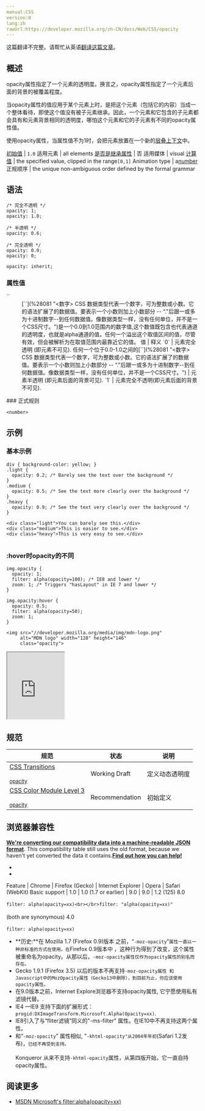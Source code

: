 ```yaml
---
manual:CSS
version:0
lang:zh
rawUrl:https://developer.mozilla.org/zh-CN/docs/Web/CSS/opacity
---
```




这篇翻译不完整。请帮忙从英语[翻译这篇文章](%31312 "")。





## 概述<a name="Summary"></a>


opacity属性指定了一个元素的透明度。换言之，opacity属性指定了一个元素后面的背景的被覆盖程度。



当opacity属性的值应用于某个元素上时，是把这个元素（包括它的内容）当成一个整体看待，即使这个值没有被子元素继承。因此，一个元素和它包含的子元素都会具有和元素背景相同的透明度，哪怕这个元素和它的子元素有不同的opacity属性值。



使用opacity属性，当属性值不为1时，会把元素放置在一个新的[层叠上下文](%28310 "")中。


[初始值](%28302 "") | `1.0` 
适用元素 | all elements 
[是否是继承属性](%28299 "") | 否 
适用媒体 | visual 
[计算值](%28304 "") | the specified value, clipped in the range`[0,1]` 
Animation type | a[number](%29955 "Values of the <number> CSS data type are interpolated as real, floating-point, numbers.") 
正规顺序 | the unique non-ambiguous order defined by the formal grammar 


## 语法<a name="Syntax"></a>

```
/* 完全不透明 */
opacity: 1;
opacity: 1.0;

/* 半透明 */
opacity: 0.6;

/* 完全透明 */
opacity: 0.0;
opacity: 0;

opacity: inherit;
```

### 属性值<a name="Values"></a>
<dl><dt id=''>`<number>`</dt><dd>[`<number>`](%28081 "<数字> CSS 数据类型代表一个数字，可为整数或小数。它的语法扩展了<integer>的数据值。要表示一个小数则加上小数部分 -- “."后跟一或多为十进制数字--到任何<integer>数据值。像<integer>数据类型一样，<number>没有任何单位，并不是一个CSS尺寸。")是一个0.0到1.0范围内的数字值,这个数值既包含也代表通道的透明度，也就是alpha通道的值。任何一个溢出这个取值区间的值，尽管有效，但会被解析为在取值范围内最靠近它的值。
值 | 释义 
`0` | 元素完全透明 (即元素不可见). 
任何一个位于0.0-1.0之间的[`<number>`](%28081 "<数字> CSS 数据类型代表一个数字，可为整数或小数。它的语法扩展了<integer>的数据值。要表示一个小数则加上小数部分 -- “."后跟一或多为十进制数字--到任何<integer>数据值。像<integer>数据类型一样，<number>没有任何单位，并不是一个CSS尺寸。") | 元素半透明 (即元素后面的背景可见). 
`1` | 元素完全不透明(即元素后面的背景不可见). 

</dd></dl>
### 正式规则<a name="正式规则"></a>

```
<number>
```

## 示例<a name="示例"></a>

### 基本示例<a name="基本示例"></a>

```
div { background-color: yellow; }
.light {
  opacity: 0.2; /* Barely see the text over the background */
}
.medium {
  opacity: 0.5; /* See the text more clearly over the background */
}
.heavy {
  opacity: 0.9; /* See the text very clearly over the background */
}
```

```
<div class="light">You can barely see this.</div>
<div class="medium">This is easier to see.</div>
<div class="heavy">This is very easy to see.</div>
```

```

```

### :hover时opacity的不同<a name="hover时opacity的不同"></a>

```
img.opacity {
  opacity: 1;
  filter: alpha(opacity=100); /* IE8 and lower */
  zoom: 1; /* Triggers "hasLayout" in IE 7 and lower */
}
 
img.opacity:hover {
  opacity: 0.5;
  filter: alpha(opacity=50);
  zoom: 1;
}
```

```
<img src="//developer.mozilla.org/media/img/mdn-logo.png"
     alt="MDN logo" width="128" height="146"
     class="opacity">
```


<iframe src='https://mdn.mozillademos.org/zh-CN/docs/Web/CSS/opacity$samples/Different_opacity_with_hover?revision=1161996' width='150' height='175'></iframe>


## 规范<a name="Specifications"></a>

规范 | 状态 | 说明 
 ---  |  ---  |  ---  | 
[CSS Transitions<br></br><small>opacity</small>](%29205 "") | Working Draft | 定义动态透明度 
[CSS Color Module Level 3<br></br><small>opacity</small>](%31313 "") | Recommendation | 初始定义 


## 浏览器兼容性<a name="Browser_compatibility"></a>


**[We&#39;re converting our compatibility data into a machine-readable JSON format](%3344 "")**. This compatibility table still uses the old format, because we haven&#39;t yet converted the data it contains.**[Find out how you can help!](%3392 "")**


* 
* 

Feature | Chrome | Firefox (Gecko) | Internet Explorer | Opera | Safari (WebKit) 
Basic support | 1.0 | 1.0 (1.7 or earlier) | 9.0 | 9.0 | 1.2 (125) 
8.0<br></br>`filter: alpha(opacity=xx)<br></br>filter: "alpha(opacity=xx)"`<br></br>(both are synonymous) 
4.0<br></br>`filter: alpha(opacity=xx)` 





* **历史:**在 Mozilla 1.7 (Firefox 0.9)版本 之前，“`-moz-opacity`”`属性一直以一种非标准的方式在使用。在`Firefox 0.9版本中 ，这种行为得到了改变，这个属性被重命名为opacity。从那以后，`-moz-opacity属性仅作为opacity属性的别名而存在。`
* Gecko 1.9.1 (Firefox 3.5) 以后的版本不再支持`-moz-opacity属性 和 Javascript中的MozOpacity属性（Gecko13中删除），到目前为止，你应该使用opacity属性。`
* 在9.0版本之前，Internet Explore浏览器不支持opacity属性, 它宁愿使用私有滤镜代替。.
* IE4 —IE9 支持下面的扩展形式：`progid:DXImageTransform.Microsoft.Alpha(Opacity=xx)`.
* IE8引入了与“fliter滤镜”同义的&quot;-ms-filter&quot; 属性。在IE10中不再支持这两个属性。
* 和“`-moz-opacity`” 属性相似, &quot;`-khtml-opacity"从2004年年初`(Safari 1.2发布)，`已经不再受到支持。`<br></br>Konqueror 从来不支持`-khtml-opacity`属性，从第四版开始，它一直自持opacity属性。

## 阅读更多<a name="See_also"></a>

* [MSDN Microsoft&#39;s filter:alpha(opacity=xx)](%31314 "http://msdn.microsoft.com/en-us/library/ms532910(VS.85).aspx")



